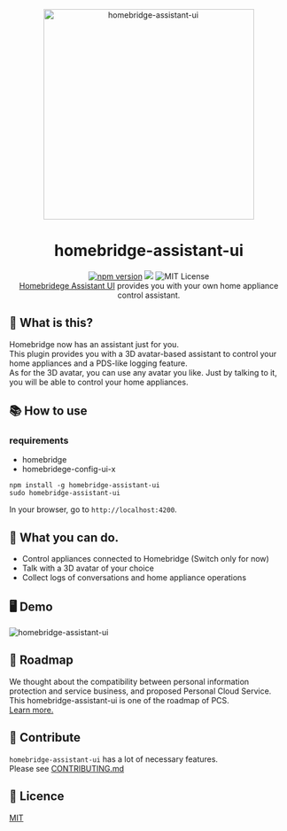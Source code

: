 <div align="center">
<img width="380px" src="https://user-images.githubusercontent.com/16918590/102692079-5d9a2000-4254-11eb-9bb0-a778d0143800.png" alt="homebridge-assistant-ui">
<h1 align="center">homebridge-assistant-ui</h1>
<div>
<a href="https://badge.fury.io/js/homebridge-assistant-ui"><img src="https://badge.fury.io/js/homebridge-assistant-ui.svg" alt="npm version"/></a>
<img src="https://github.com/sskmy1024y/homebridge-assistant-ui/workflows/CI/badge.svg" />
<img src="https://img.shields.io/badge/license-MIT-blue.svg?style=flat" alt="MIT License" />
</div>
<a href="http://github.com/sskmy1024y/homebridge-assistant-ui">Homebridege Assistant UI</a> provides you with your own home appliance control assistant.
</div>

## 🧐 What is this?

Homebridge now has an assistant just for you.  
This plugin provides you with a 3D avatar-based assistant to control your home appliances and a PDS-like logging feature.  
As for the 3D avatar, you can use any avatar you like.
Just by talking to it, you will be able to control your home appliances.

## 📚 How to use

### requirements

* homebridge
* homebridege-config-ui-x

```
npm install -g homebridge-assistant-ui
sudo homebridge-assistant-ui
```

In your browser, go to `http://localhost:4200`.

## 🎁 What you can do.

* Control appliances connected to Homebridge (Switch only for now)
* Talk with a 3D avatar of your choice
* Collect logs of conversations and home appliance operations

## 🖥 Demo

<img src="https://user-images.githubusercontent.com/16918590/102634890-d9816300-4195-11eb-9949-f742972de52e.gif" alt="homebridge-assistant-ui">

## 💫 Roadmap

We thought about the compatibility between personal information protection and service business, and proposed Personal Cloud Service.
This homebridge-assistant-ui is one of the roadmap of PCS.  
<a href="http://github.com/sskmy1024y/homebridge-assistant-ui/blob/develop/ROADMAP.md">Learn more.</a>

## 🤝 Contribute

`homebridge-assistant-ui` has a lot of necessary features.  
Please see <a href="http://github.com/sskmy1024y/homebridge-assistant-ui/blob/develop/CONTRIBUTING.md">CONTRIBUTING.md</a>

## 🎫 Licence

<a href="http://github.com/sskmy1024y/homebridge-assistant-ui/blob/develop/LICENSE">MIT</a>
